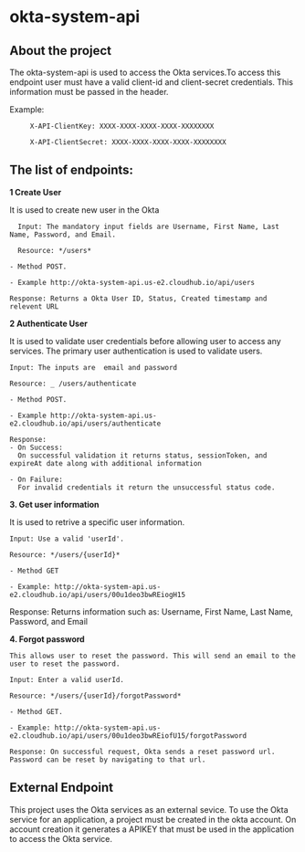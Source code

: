 # okta-system-api

## About the project

The okta-system-api is used to access the Okta services.To access this endpoint user must have a valid client-id and client-secret credentials.
This information must be passed in the header. 

Example: 

         X-API-ClientKey: XXXX-XXXX-XXXX-XXXX-XXXXXXXX

         X-API-ClientSecret: XXXX-XXXX-XXXX-XXXX-XXXXXXXX
         
## The list of endpoints:

**1 Create User**
  
   It is used to create new user in the Okta
     
      Input: The mandatory input fields are Username, First Name, Last Name, Password, and Email.
  
      Resource: */users*
    
    - Method POST. 
    
    - Example http://okta-system-api.us-e2.cloudhub.io/api/users
    
    Response: Returns a Okta User ID, Status, Created timestamp and relevent URL
    
 **2 Authenticate User**
  
  It is used to validate user credentials before allowing user to access any services. The primary user authentication is used to validate users. 
    
    Input: The inputs are  email and password 
    
    Resource: _ /users/authenticate  
    
    - Method POST. 
    
    - Example http://okta-system-api.us-e2.cloudhub.io/api/users/authenticate
    
    Response:
    - On Success: 
      On successful validation it returns status, sessionToken, and expireAt date along with additional information
      
    - On Failure:    
      For invalid credentials it return the unsuccessful status code.
    
**3. Get user information**
 
   It is used to retrive a specific user information.
    
    Input: Use a valid 'userId'.
   
    Resource: */users/{userId}*
    
    - Method GET
    
    - Example: http://okta-system-api.us-e2.cloudhub.io/api/users/00u1deo3bwREiogH15
    
   Response: Returns information such as: Username, First Name, Last Name, Password, and Email
    
    
 **4. Forgot password**
    
    This allows user to reset the password. This will send an email to the user to reset the password.
    
    Input: Enter a valid userId.
   
    Resource: */users/{userId}/forgotPassword*
    
    - Method GET. 
    
    - Example: http://okta-system-api.us-e2.cloudhub.io/api/users/00u1deo3bwREiofU15/forgotPassword
    
    Response: On successful request, Okta sends a reset password url. Password can be reset by navigating to that url.
    
    
  ## External Endpoint
  
  This project uses the Okta services as an external sevice. To use the Okta service for an application, a project must be created in the okta account. 
  On account creation it generates a APIKEY that must be used in the application to access the Okta service.
